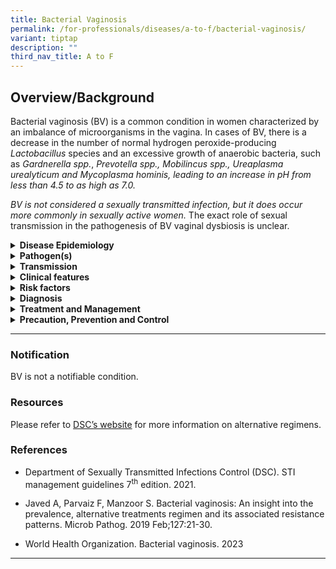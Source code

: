 ```yaml
---
title: Bacterial Vaginosis
permalink: /for-professionals/diseases/a-to-f/bacterial-vaginosis/
variant: tiptap
description: ""
third_nav_title: A to F
---
```

<h2>Overview/Background</h2>
<p>Bacterial vaginosis (BV) is a common condition in women characterized
by an imbalance of microorganisms in the vagina. In cases of BV, there
is a decrease in the number of normal hydrogen peroxide-producing <em>Lactobacillus </em>species
and an excessive growth of anaerobic bacteria, such as <em>Gardnerella spp.</em>,&nbsp;<em>Prevotella spp., Mobilincus spp., Ureaplasma urealyticum and Mycoplasma hominis, leading to an increase in pH from less than 4.5 to as high as 7.0.</em>
</p>
<p></p>
<p><em>BV is not considered a sexually transmitted infection, but it does occur more commonly in sexually active women. </em>The
exact role of sexual transmission in the pathogenesis of BV vaginal dysbiosis
is unclear.</p>
<p></p>
<div data-type="detailGroup" class="isomer-accordion isomer-accordion-white">
<details class="isomer-details">
<summary><strong>Disease Epidemiology</strong>
</summary>
<div data-type="detailsContent" class="isomer-details-content">
<p>BV is the most common vaginal infection found in women of reproductive
age and is estimated to occur in anywhere from 5 to 70% of women. Globally,
it is more commonly reported in low-resource settings and areas with limited
access to healthcare.</p>
</div>
</details>
<details class="isomer-details">
<summary><strong>Pathogen(s)</strong>
</summary>
<div data-type="detailsContent" class="isomer-details-content">
<p>The organisms most commonly associated with BV are&nbsp;<em>G. vaginalis, Bacteroides spp, Prevotella</em> spp.,&nbsp;<em>Mobiluncus</em>&nbsp;spp<em>.,</em>  <em>Ureaplasma </em>urealyticum<em> </em>and&nbsp;<em>Mycoplasma hominis.</em>
</p>
</div>
</details>
<details class="isomer-details">
<summary><strong>Transmission</strong>
</summary>
<div data-type="detailsContent" class="isomer-details-content">
<p><em>BV is not considered a sexually transmitted infection, but it does occur more commonly in sexually active women. </em>The
exact role of sexual transmission in the pathogenesis of BV vaginal dysbiosis
is unclear.</p>
<p><strong>Incubation period</strong>: 4 days</p>
<p><strong>Infectious period: </strong>NA</p>
</div>
</details>
<details class="isomer-details">
<summary><strong>Clinical features</strong>
</summary>
<div data-type="detailsContent" class="isomer-details-content">
<p>BV may be asymptomatic. Common symptoms include:</p>
<ul data-tight="true" class="tight">
<li>
<p>unusual vaginal discharge that is thin and grayish-white</p>
</li>
<li>
<p>a fishy odour from the vagina, especially after sex</p>
</li>
<li>
<p>itching or irritation around the vagina</p>
</li>
<li>
<p>burning during urination</p>
</li>
</ul>
<p>&nbsp;</p>
<p>At times, BV will go away without treatment. However, if untreated it
can lead to:</p>
<ul data-tight="true" class="tight">
<li>
<p>problems in pregnancy (for example, spontaneous abortion and preterm delivery
for pregnant women with BV)</p>
</li>
<li>
<p>higher risk of STIs and HIV</p>
</li>
<li>
<p>pelvic inflammatory disease</p>
</li>
</ul>
</div>
</details>
<details class="isomer-details">
<summary><strong>Risk factors</strong>
</summary>
<div data-type="detailsContent" class="isomer-details-content">
<p>Risk factors include:</p>
<ul data-tight="true" class="tight">
<li>
<p>vaginal douching</p>
</li>
<li>
<p>receptive cunnilingus</p>
</li>
<li>
<p>recent change of sex partner</p>
</li>
<li>
<p>smoking</p>
</li>
<li>
<p>presence of an STI</p>
</li>
</ul>
</div>
</details>
<details class="isomer-details">
<summary><strong>Diagnosis</strong>
</summary>
<div data-type="detailsContent" class="isomer-details-content">
<p>BV is often diagnosed by the Amsel criteria, with at least three of the
four criteria should be present:</p>
<ul data-tight="true" class="tight">
<li>
<p>Thin homogenous vaginal discharge that coats the vaginal wall and vestibule</p>
</li>
<li>
<p>pH of vaginal fluid &gt; 4.5</p>
</li>
<li>
<p>Positive amine (fish-like) odour test (“whiff test”) before or after addition
of 10% KOH</p>
</li>
<li>
<p>Presence of clue cells on microscopy of vaginal discharge.</p>
</li>
</ul>
</div>
</details>
<details class="isomer-details">
<summary><strong>Treatment and Management</strong>
</summary>
<div data-type="detailsContent" class="isomer-details-content">
<p>Patients should be asked to avoid vaginal douching, use of shower gels,
antiseptic agents or shampoos in the bath.</p>
<p></p>
<p>Recommended regimens for BV:</p>
<ul data-tight="true" class="tight">
<li>
<p><strong>Metronidazole&nbsp;400-</strong>500 mg orally 2 times/day for
5 to 7 days or</p>
</li>
<li>
<p><strong>Metronidazole 2g orally single dose or</strong>
</p>
</li>
<li>
<p><strong>Metronidazole gel 0.75%</strong>&nbsp;one full applicator (5 g)
intravaginally daily for 5 days or</p>
</li>
<li>
<p><strong>Clindamycin cream 2%</strong>&nbsp;one full applicator (5 g) intravaginally
at bedtime for 7 days</p>
</li>
</ul>
<p></p>
<p>Recommended regimens for BV in pregnancy:</p>
<ul data-tight="true" class="tight">
<li>
<p><strong>Metronidazole&nbsp;400-</strong>500 mg orally 2 times/day for
7 days or</p>
</li>
<li>
<p><strong>Metronidazole 200mg orally 3 times/day for 7 days or</strong>
</p>
</li>
<li>
<p><strong>Clindamycin 300mg orally 2 times/day for 7 days</strong>
</p>
</li>
</ul>
<p></p>
<p>Follow-up is not necessary if symptoms resolve. For high-risk pregnant
women, a one-month follow-up visit is recommended to evaluate if treatment
is successful. Long-term maintenance regimens are not recommended.</p>
<p>Alternative regimen can be given for recurrent disease. Please refer to
<a href="https://www.nsc.com.sg/dsc/healthcare-professionals/publications/Pages/STI-Management-Guidelines.aspx" rel="noopener noreferrer nofollow" target="_blank">DSC’s website</a>for more information on alternative regimens.</p>
</div>
</details>
<details class="isomer-details">
<summary><strong>Precaution, Prevention and Control</strong>
</summary>
<div data-type="detailsContent" class="isomer-details-content">
<p>The cause of BV is not yet understood. The following basic preventive
measures may help lower the risk of getting BV:</p>
<ul data-tight="true" class="tight">
<li>
<p>Avoid douching and feminine sprays</p>
</li>
<li>
<p>Not having sex</p>
</li>
<li>
<p>Limit the number of sex partners</p>
</li>
<li>
<p>Use condoms consistently</p>
</li>
</ul>
</div>
</details>
</div>
<p></p>
<p></p>
<hr>
<h3>Notification</h3>
<p>BV is not a notifiable condition.</p>
<h3>Resources</h3>
<p>Please refer to <a href="https://www.nsc.com.sg/dsc/healthcare-professionals/publications/Pages/STI-Management-Guidelines.aspx" rel="noopener noreferrer nofollow" target="_blank">DSC’s website</a> for
more information on alternative regimens.</p>
<h3>References</h3>
<ul data-tight="true" class="tight">
<li>
<p>Department of Sexually Transmitted Infections Control (DSC). STI management
guidelines 7<sup>th</sup> edition. 2021.</p>
</li>
<li>
<p>Javed A, Parvaiz F, Manzoor S.&nbsp;Bacterial&nbsp;vaginosis: An insight
into the prevalence, alternative treatments regimen and its associated
resistance patterns.&nbsp;Microb Pathog.&nbsp;2019 Feb;127:21-30.</p>
</li>
<li>
<p>World Health Organization. Bacterial vaginosis. 2023</p>
</li>
</ul>
<hr>
<p></p>
<p></p>